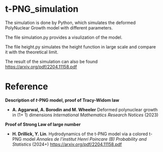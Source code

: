 # t-PNG_simulation
The simulation is done by Python, which simulates the deformed PolyNuclear Growth model with different parameters. 

The file simulation.py provides a visulization of the model. 

The file height.py simulates the height function in large scale and compare it with the theoretical limit. 

The result of the simulation can also be found https://arxiv.org/pdf/2204.11158.pdf

# Reference 

**Description of $t$-PNG model, proof of Tracy-Widom law**

* **A. Aggarwal, A. Borodin and M. Wheeler** Deformed polynuclear growth in (1+ 1) dimensions *International Mathematics Research Notices* (2023)

**Proof of Strong Law of large number**

* **H. Drillick, Y. Lin**. Hydrodynamics of the t-PNG model via a colored t-PNG model *Annales de l'institut Henri Poincare (B) Probability and Statistics* (2024+)
https://arxiv.org/pdf/2204.11158.pdf
